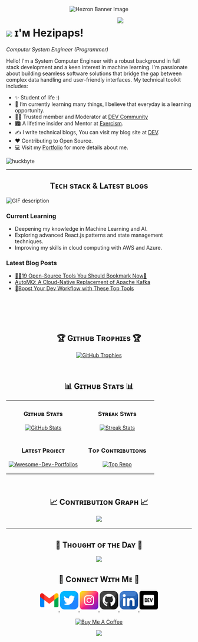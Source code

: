 <!--Banner-->

<p align="center">
  <img src="./optimazer.gif" alt="Hezron Banner Image" width="800" height="500">
</p>

<!--Night Owl image-->
<div>
  <img align="right" width="40%" src="https://owlbertsio-resized.s3.amazonaws.com/Popper.psd.full.png">
</div>

<!--Header Name-->
# <img src="https://emojis.slackmojis.com/emojis/images/1531849430/4246/blob-sunglasses.gif?1531849430" width="30"/> ɪ'ᴍ Hezipaps! 
*Computer System Engineer (Programmer)*
<br /> 

<!--Start Intro-->               
<p align="left">
  Hello! I'm a System Computer Engineer with a robust background in full stack development and a keen interest in machine learning. I'm passionate about building seamless software solutions that bridge the gap between complex data handling and user-friendly interfaces. My technical toolkit includes:
</p>

- ✨ Student of life :)
- 🌱 I’m currently learning many things, I believe that everyday is a learning opportunity.
- 💁‍♂️ Trusted member and Moderator at [DEV Community](https://dev.to)
- 🏙 A lifetime insider and Mentor at [Exercism](https://exercism.org/profiles/Kiran1689).
- ✍ I write technical blogs, You can visit my blog site at [DEV](https://dev.to).
- ❤ Contributing to Open Source.
- 💻 Visit my [Portfolio](https://github.com/huckbyte/huckbyte) for more details about me.
<!--End Intro-->

<!--Profile Count Badge-->
<p align="left">
  <img src="https://komarev.com/ghpvc/?username=huckbyte&label=Profile%20views&color=770677&style=for-the-badge&logo=star" alt="huckbyte" style="padding-right:20px;" />
</p>

---

<!--Languages and Tools Section-->       
<h2 align="center">Tᴇᴄʜ sᴛᴀᴄᴋ & Lᴀᴛᴇsᴛ ʙʟᴏɢs</h2> 
<picture>
  <source media="(prefers-color-scheme: dark)" srcset="./front.gif">
  <source media="(prefers-color-scheme: light)" srcset="./back.gif">
  <img align="left" alt="GIF description" src="./back.gif">
</picture>
<br />

<h3 align="left">Current Learning</h3>
<ul align="left">
  <li>Deepening my knowledge in Machine Learning and AI.</li>
  <li>Exploring advanced React.js patterns and state management techniques.</li>
  <li>Improving my skills in cloud computing with AWS and Azure.</li>
</ul>
  
<h3 align="left">Latest Blog Posts</h3>
<ul align="left">
  <li><a href="https://dev.to/iso_remo_ede147b006aceeb7/19-open-source-tools-you-should-bookmark-now-5hc4">🧙‍♂️19 Open-Source Tools You Should Bookmark Now🔖</a></li>
  <li><a href="https://dev.to/iso_remo_ede147b006aceeb7/automq-a-cloud-native-replacement-of-apache-kafka-59mg">AutoMQ: A Cloud-Native Replacement of Apache Kafka</a></li>
  <li><a href="https://dev.to/iso_remo_ede147b006aceeb7/boost-your-dev-workflow-with-these-top-tools-4k66">🚀Boost Your Dev Workflow with These Top Tools</a></li>
</ul>
<br />
<br />
<br />
<br />


<!--Trophies Section-->   
<h2 align="center">🏆 Gɪᴛʜᴜʙ Tʀᴏᴘʜɪᴇs 🏆</h2>
<p align="center">
  <a href="https://github.com/huckbyte">
    <picture>
      <source media="(prefers-color-scheme: dark)" srcset="https://github-profile-trophy.vercel.app/?username=huckbyte&no-bg=true&row=2&column=6&margin-w=20&margin-h=20&theme=monokai">
      <source media="(prefers-color-scheme: light)" srcset="https://github-profile-trophy.vercel.app/?username=huckbyte&no-bg=true&row=2&column=6&margin-w=20&margin-h=20">
      <img alt="GitHub Trophies" src="https://github-profile-trophy.vercel.app/?username=huckbyte&no-bg=true&no-frame=true&row=2&column=6&margin-w=20&margin-h=20">
    </picture>
  </a>
</p>
<br />

<!--Github stats Table--> 
<h2 align="center">📊 Gɪᴛʜᴜʙ Sᴛᴀᴛs 📊</h2>

<table width="100%">
  <tr>
    <td width="50%">
      <h3 align="center"><strong>Gɪᴛʜᴜʙ Sᴛᴀᴛs</strong></h3>
      <p align="center">
        <a href="https://github.com/huckbyte">
          <img align="center" src="https://github-readme-stats.vercel.app/api?username=huckbyte&count_private=true&show_icons=true&theme=merko&bg_color=0,000000,441350&title_color=c56a90&text_color=ffffff&rank_icon=github&hide=prs,issues,contribs&show=reviews,prs_merged,prs_merged_percentage" alt="GitHub Stats" />
        </a>
      </p>
    </td>
    <td width="50%">
      <h3 align="center"><strong>Sᴛʀᴇᴀᴋ Sᴛᴀᴛs</strong></h3>
      <p align="center">
        <a href="https://github.com/huckbyte">
          <img align="center" src="https://streak-stats.demolab.com?user=huckbyte&theme=merko&background=0,000000,441350&fire=ffeb95&ring=ffeb95&sideNums=ffffff&sideLabels=ffffff&dates=c56a90&currStreakNum=ffffff" alt="Streak Stats" />
        </a>
      </p>
    </td>
  </tr>
  <tr>
    <td width="50%">
      <h3 align="center"><strong>Lᴀᴛᴇsᴛ Pʀᴏᴊᴇᴄᴛ</strong></h3>
      <p align="center">
        <a href="https://github.com/huckbyte">
          <img align="center" width="470" src="https://github-readme-stats.vercel.app/api/pin/?username=huckbyte&repo=Awesome-Dev-Portfolios&theme=merko&show_owner=true&bg_color=0,000000,441350&title_color=c56a90&text_color=ffffff" alt="Awesome-Dev-Portfolios" />
        </a>
      </p>
    </td>
    <td width="50%">
      <h3 align="center"><strong>Tᴏᴘ Cᴏɴᴛʀɪʙᴜᴛɪᴏɴs</strong></h3>
      <p align="center">
        <a href="https://github.com/huckbyte">
          <img align="center" src="https://github-contributor-stats.vercel.app/api?username=huckbyte&limit=3&theme=merko&show_owner=true&combine_all_yearly_contributions=false&bg_color=0,000000,441350&title_color=c56a90&text_color=ffffff" alt="Top Repo" />
        </a>
      </p>
    </td>
  </tr>
</table>
<br />

<!--Contribution Graph-->
<h2 align="center">📈 Cᴏɴᴛʀɪʙᴜᴛɪᴏɴ Gʀᴀᴘʜ 📈</h2>
<div align="center">
    <img src="https://github-readme-activity-graph.vercel.app/graph?username=huckbyte&bg_color=220a28&&color=ffffff&line=00ff00&point=ffeb95&area=false&hide_border=false" border-radius="15">
</div>

---

<!--Dynamic Quote card updates everyday at 12 PM--> 
<h2 align="center">🌟 Tʜᴏᴜɢʜᴛ ᴏғ ᴛʜᴇ Dᴀʏ 🌟</h2>

<!--STARTS_HERE_QUOTE_CARD-->
<p align="center">
    <img src="https://readme-daily-quotes.vercel.app/api?&theme=algolia&author=Hezi+Paps&quote=Success+is+not+final,+failure+is+not+fatal:+It+is+the+courage+to+continue+that+counts.">
</p>
<!--ENDS_HERE_QUOTE_CARD-->

<!--Contact Section--> 

<h2 align="center">🤝 Cᴏɴɴᴇᴄᴛ Wɪᴛʜ Mᴇ 🤝 </h2>
<div align="center">
  
<a href="mailto:isoremo1@gmail.com" target="_blank">
<img src="./gmail.png" width=50 height=50 alt="isoremo1@gmail.com" style="margin-bottom: 5px;" />
</a>

<a href="https://x.com/hezipaps" target="_blank">
<img src="./twitter.png" width=50 height=50 alt="huckbyte" style="margin-bottom: 5px;" />
</a>

<a href="https://www.instagram.com/huckbyte" target="_blank">
<img src="./instagram.png" width=50 height=50 alt="huckbyte" style="margin-bottom: 5px;" />
</a>

<a href="https://www.githubcom/huckbyte" target="_blank">
<img src="./github.png" width=50 height=50 alt="huckbyte" style="margin-bottom: 5px;" />
</a>

<a href="https://www.linkedin.com/in/huckbyte/" target="_blank">
<img src="./linkedin.png" width=50 height=50 alt="linkedin" style="margin-bottom: 5px;" />
</a>

<a href="https://dev.to/iso_remo_ede147b006aceeb7" target="_blank">
<img src="./dev_to.png" width=50 height=50 alt="huckbyte" style="margin-bottom: 5px;" />
</a>
</div>
<br/>

<!--Buy me a coffee-->
<div align="center">
<a href="https://www.buymeacoffee.com/huckbyte" target="_blank"><img src="https://cdn.buymeacoffee.com/buttons/v2/default-green.png" alt="Buy Me A Coffee" style="height: 40px !important;width: 200px !important;" ></a>
</div>


<!--Footer--> 
<p align="center">
  <img src="https://capsule-render.vercel.app/api?type=waving&color=gradient&height=65&section=footer"/>
</p>

